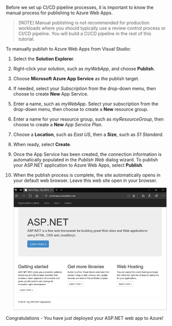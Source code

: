 Before we set up CI/CD pipeline processes, it is important to know the manual process for publishing to Azure Web Apps.

>[NOTE] Manual publishing is not recommended for production workloads where you should typically use a review control process or CI/CD pipeline. You will build a CI/CD pipeline in the rest of this tutorial.

To manually publish to Azure Web Apps from Visual Studio:
1. Select the **Solution Explorer**.
2. Right-click your solution, such as *myWebApp*, and choose **Publish**.
3. Choose **Microsoft Azure App Service** as the publish target.
4. If needed, select your *Subscription* from the drop-down menu, then choose to create **New** App Service.
5. Enter a name, such as *myWebApp*. Select your subscription from the drop-down menu, then choose to create a **New** resource group.
6. Enter a name for your resource group, such as *myResourceGroup*, then choose to create a **New** *App Service Plan*.
7. Choose a **Location**, such as *East US*, then a **Size**, such as *S1 Standard*.
8. When ready, select **Create**.
9. Once the App Service has been created, the connection information is automatically populated in the *Publish Web* dialog wizard. To publish your ASP.NET application to Azure Web Apps, select **Publish**.
10. When the publish process is complete, the site automatically opens in your default web browser. Leave this web site open in your browser.

    ![ASP.NET web app running on Azure Web App](../media/running-web-app.png)

Congratulations - You have just deployed your ASP.NET web app to Azure!